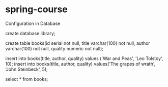 # spring-course

Configuration in Database




create database library;

create table books(id serial not null,
title varchar(100) not null,
author varchar(100) not null,
quality numeric not null);

insert into books(title, author, quality) values ('War and Peas', 'Leo Tolstoy', 10);
insert into books(title, author, quality) values('The grapes of wrath', 'John Steinbeck', 5);

select * from books;



 
